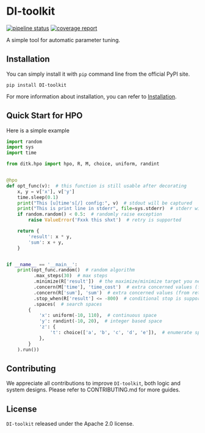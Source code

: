 # DI-toolkit


[![pipeline status](https://gitlab.bj.sensetime.com/open-XLab/cell/di-toolkit/badges/main/pipeline.svg)](https://gitlab.bj.sensetime.com/open-XLab/cell/di-toolkit/-/commits/main)
[![coverage report](https://gitlab.bj.sensetime.com/open-XLab/cell/di-toolkit/badges/main/coverage.svg)](https://gitlab.bj.sensetime.com/open-XLab/cell/di-toolkit/-/commits/main)

A simple tool for automatic parameter tuning.


## Installation

You can simply install it with `pip` command line from the official PyPI site.

```shell
pip install DI-toolkit
```

For more information about installation, you can refer to [Installation](http://open-xlab.pages.gitlab.bj.sensetime.com/cell/di-toolkit/main/tutorials/installation/index.html).

## Quick Start for HPO

Here is a simple example

```python
import random
import sys
import time

from ditk.hpo import hpo, R, M, choice, uniform, randint


@hpo
def opt_func(v):  # this function is still usable after decorating
    x, y = v['x'], v['y']
    time.sleep(0.1)
    print("This [u]time's[/] config:", v)  # stdout will be captured
    print("This is print line in stderr", file=sys.stderr)  # stderr will be captured
    if random.random() < 0.5:  # randomly raise exception
        raise ValueError('Fxxk this shxt')  # retry is supported

    return {
        'result': x * y,
        'sum': x + y,
    }


if __name__ == '__main__':
    print(opt_func.random()  # random algorithm
          .max_steps(30)  # max steps
          .minimize(R['result'])  # the maximize/minimize target you need to optimize,
          .concern(M['time'], 'time_cost')  # extra concerned values (from metrics)
          .concern(R['sum'], 'sum')  # extra concerned values (from return value of function)
          .stop_when(R['result'] <= -800)  # conditional stop is supported
          .spaces(  # search spaces
        {
            'x': uniform(-10, 110),  # continuous space
            'y': randint(-10, 20),  # integer based space
            'z': {
                't': choice(['a', 'b', 'c', 'd', 'e']),  # enumerate space
            },
        }
    ).run())

```




## Contributing

We appreciate all contributions to improve `DI-toolkit`, both logic and system designs. Please refer to CONTRIBUTING.md for more guides.


## License

`DI-toolkit` released under the Apache 2.0 license.

